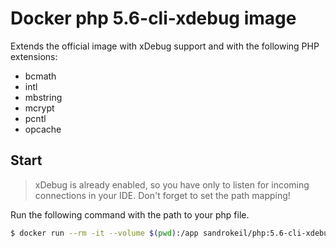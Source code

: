 # Docker php 5.6-cli-xdebug image
Extends the official image with xDebug support and with the following PHP extensions:

* bcmath 
* intl 
* mbstring 
* mcrypt 
* pcntl
* opcache

## Start
> xDebug is already enabled, so you have only to listen for incoming connections in your IDE. Don't forget to set the path mapping!

Run the following command with the path to your php file.

```bash
$ docker run --rm -it --volume $(pwd):/app sandrokeil/php:5.6-cli-xdebug php [your file]
```
